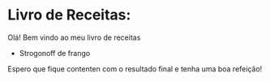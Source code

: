 
  # Livro de Receitas: 
  
  Olá! Bem vindo ao meu livro de receitas
  
  
  - Strogonoff de frango
  
  
  Espero que fique contenten com o resultado final e tenha uma boa refeição!
